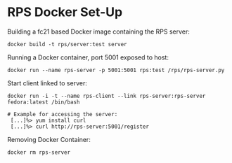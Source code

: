 RPS Docker Set-Up
=================

Building a fc21 based Docker image containing the RPS server:

    docker build -t rps/server:test server


Running a Docker container, port 5001 exposed to host:

    docker run --name rps-server -p 5001:5001 rps:test /rps/rps-server.py


Start client linked to server:

    docker run -i -t --name rps-client --link rps-server:rps-server fedora:latest /bin/bash

    # Example for accessing the server:
	 [...]%> yum install curl
	 [...]%> curl http://rps-server:5001/register


Removing Docker Container:

    docker rm rps-server



